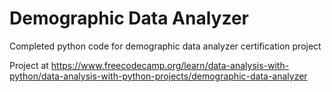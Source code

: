 # Demographic Data Analyzer

Completed python code for demographic data analyzer certification project

Project at https://www.freecodecamp.org/learn/data-analysis-with-python/data-analysis-with-python-projects/demographic-data-analyzer
